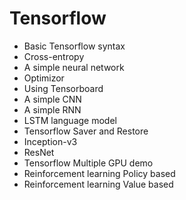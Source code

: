 # Tensorflow
* Basic Tensorflow syntax
* Cross-entropy
* A simple neural network
* Optimizor
* Using Tensorboard
* A simple CNN
* A simple RNN
* LSTM language model
* Tensorflow Saver and Restore
* Inception-v3
* ResNet
* Tensorflow Multiple GPU demo
* Reinforcement learning Policy based
* Reinforcement learning Value based
